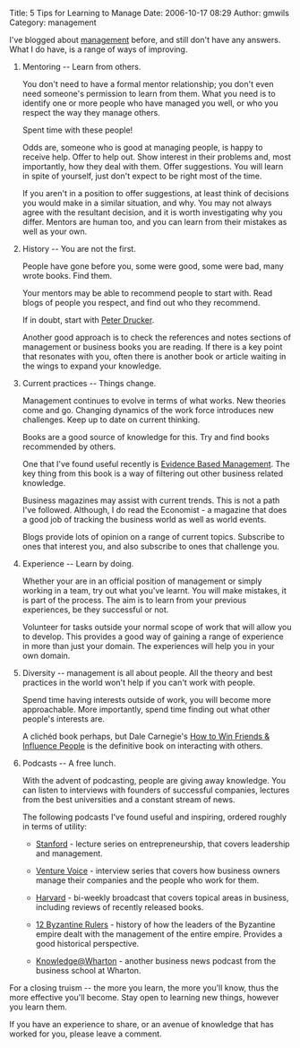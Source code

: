 Title: 5 Tips for Learning to Manage
Date: 2006-10-17 08:29
Author: gmwils
Category: management

I've blogged about [management][] before, and still don't have any
answers. What I do have, is a range of ways of improving.

1.  Mentoring -- Learn from others.

    You don't need to have a formal mentor relationship; you don't even
    need someone's permission to learn from them. What you need is to
    identify one or more people who have managed you well, or who you
    respect the way they manage others.

    Spent time with these people!

    Odds are, someone who is good at managing people, is happy to
    receive help. Offer to help out. Show interest in their problems
    and, most importantly, how they deal with them. Offer suggestions.
    You will learn in spite of yourself, just don't expect to be right
    most of the time.

    If you aren't in a position to offer suggestions, at least think of
    decisions you would make in a similar situation, and why. You may
    not always agree with the resultant decision, and it is worth
    investigating why you differ. Mentors are human too, and you can
    learn from their mistakes as well as your own.

2.  History -- You are not the first.

    People have gone before you, some were good, some were bad, many
    wrote books. Find them.

    Your mentors may be able to recommend people to start with. Read
    blogs of people you respect, and find out who they recommend.

    If in doubt, start with [Peter Drucker][].

    Another good approach is to check the references and notes sections
    of management or business books you are reading. If there is a key
    point that resonates with you, often there is another book or
    article waiting in the wings to expand your knowledge.

3.  Current practices -- Things change.

    Management continues to evolve in terms of what works. New theories
    come and go. Changing dynamics of the work force introduces new
    challenges. Keep up to date on current thinking.

    Books are a good source of knowledge for this. Try and find books
    recommended by others.

    One that I've found useful recently is [Evidence Based
    Management][]. The key thing from this book is a way of filtering
    out other business related knowledge.

    Business magazines may assist with current trends. This is not a
    path I've followed. Although, I do read the Economist - a magazine
    that does a good job of tracking the business world as well as world
    events.

    Blogs provide lots of opinion on a range of current topics.
    Subscribe to ones that interest you, and also subscribe to ones that
    challenge you.

4.  Experience -- Learn by doing.

    Whether your are in an official position of management or simply
    working in a team, try out what you've learnt. You will make
    mistakes, it is part of the process. The aim is to learn from your
    previous experiences, be they successful or not.

    Volunteer for tasks outside your normal scope of work that will
    allow you to develop. This provides a good way of gaining a range of
    experience in more than just your domain. The experiences will help
    you in your own domain.

5.  Diversity -- management is all about people. All the theory and best
    practices in the world won't help if you can't work with people.

    Spend time having interests outside of work, you will become more
    approachable. More importantly, spend time finding out what other
    people's interests are.

    A clichéd book perhaps, but Dale Carnegie's [How to Win Friends &
    Influence People][] is the definitive book on interacting with
    others.

6.  Podcasts -- A free lunch.

    With the advent of podcasting, people are giving away knowledge. You
    can listen to interviews with founders of successful companies,
    lectures from the best universities and a constant stream of news.

    The following podcasts I've found useful and inspiring, ordered
    roughly in terms of utility:

    -   [Stanford][] - lecture series on entrepreneurship, that covers
        leadership and management.

    -   [Venture Voice][] - interview series that covers how business
        owners manage their companies and the people who work for them.

    -   [Harvard][] - bi-weekly broadcast that covers topical areas in
        business, including reviews of recently released books.

    -   [12 Byzantine Rulers][] - history of how the leaders of the
        Byzantine empire dealt with the management of the entire empire.
        Provides a good historical perspective.

    -   [Knowledge@Wharton][] - another business news podcast from the
        business school at Wharton.

For a closing truism -- the more you learn, the more you'll know, thus
the more effective you'll become. Stay open to learning new things,
however you learn them.

If you have an experience to share, or an avenue of knowledge that has
worked for you, please leave a comment.

  [management]: http://pseudofish.com/blog/category/management/
  [Peter Drucker]: http://www.amazon.com/exec/obidos/ASIN/006093574X/pseudofish-20?creative=327641&camp=14573&link_code=as1
  [Evidence Based Management]: http://www.amazon.com/exec/obidos/ASIN/1591398622/pseudofish-20?creative=327641&camp=14573&link_code=as1
  [How to Win Friends & Influence People]: http://www.amazon.com/exec/obidos/ASIN/0671723650/pseudofish-20?creative=327641&camp=14573&link_code=as1
  [Stanford]: http://edcorner.stanford.edu/podcasts.shtml
  [Venture Voice]: http://venturevoice.com/
  [Harvard]: http://harvardbusinessonline.hbsp.harvard.edu/b02/en/hbr/hbr_ideacast.jhtml
  [12 Byzantine Rulers]: http://www.anders.com/lectures/lars_brownworth/12_byzantine_rulers/
  [Knowledge@Wharton]: http://knowledge.wharton.upenn.edu/podcast_archive.cfm?CFID=1551723&CFTOKEN=87236019
